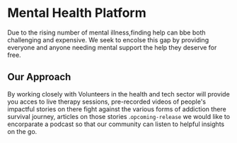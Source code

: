# Mental Health Platform

Due to the rising number of mental illness,finding help can bbe both challenging and expensive.
We seek to encolse this gap by providing everyone and anyone needing  mental support the help they deserve for free.

## Our Approach

By working closely with Volunteers in the health and tech sector will provide you acces to live therapy sessions, pre-recorded videos of people's impactful stories on there fight against  the various forms of addiction there survival journey, articles on those stories .`opcoming-release` we would like to encorparate a podcast so that our 
community can listen to helpful insights on the go.
